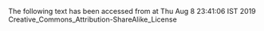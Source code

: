 The following text has been accessed from at Thu Aug 8 23:41:06 IST 2019
Creative_Commons_Attribution-ShareAlike_License
